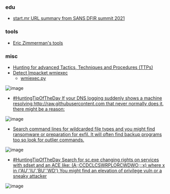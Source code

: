 ### edu
* [start.mr URL summary from SANS DFIR summit 2021](https://start.me/p/xbgNmz/sans-dfir-2021)

### tools
* [Eric Zimmerman's tools](https://ericzimmerman.github.io/#!index.md)

### misc

* [Hunting for advanced Tactics, Techniques and Procedures (TTPs)](https://cyberpolygon.com/materials/hunting-for-advanced-tactics-techniques-and-procedures-ttps/)
* [Detect Impacket wmiexec](https://twitter.com/JohnLaTwC/status/1410671329104199681)
  * [wmiexec.py](https://github.com/SecureAuthCorp/impacket/blob/master/examples/wmiexec.py) 

![image](https://user-images.githubusercontent.com/9626439/124276971-c7b94900-db44-11eb-9a86-62dd6d1a1755.png)

* [#HuntingTipOfTheDay If your DNS logging suddenly shows a machine resolving http://raw.githubusercontent.com that never normally does it, there might be a reason:](https://twitter.com/JohnLaTwC/status/1410441322310168576)

![image](https://user-images.githubusercontent.com/9626439/124277349-3bf3ec80-db45-11eb-91c7-1a83a9640cc9.png)

* [Search command lines for wildcarded file types and you might find ransomware or preparation for exfil. It will often find backup programs too so look for outlier commands.](https://twitter.com/JohnLaTwC/status/1409902619825348613)

![image](https://user-images.githubusercontent.com/9626439/124277626-883f2c80-db45-11eb-9097-ff5998af901c.png)

* [#HuntingTipOfTheDay 
Search for sc.exe changing rights on services with sdset and an ACE like: (A;;CCDCLCSWRPLORCWDWO;;;x) where x in ('AU','IU','BU','WD') You might find an elevation of privilege vuln or a sneaky attacker](https://twitter.com/JohnLaTwC/status/1409559424201498632)

![image](https://user-images.githubusercontent.com/9626439/124277869-d5bb9980-db45-11eb-8d7a-97b61ebe2d3b.png)

